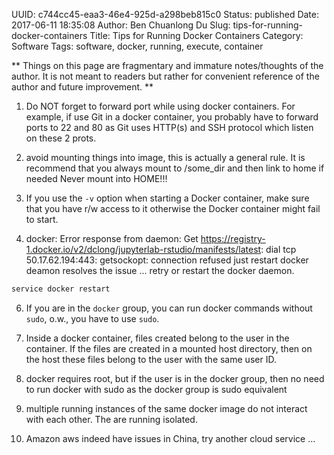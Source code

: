 UUID: c744cc45-eaa3-46e4-925d-a298beb815c0
Status: published
Date: 2017-06-11 18:35:08
Author: Ben Chuanlong Du
Slug: tips-for-running-docker-containers
Title: Tips for Running Docker Containers
Category: Software
Tags: software, docker, running, execute, container

**
Things on this page are
fragmentary and immature notes/thoughts of the author.
It is not meant to readers
but rather for convenient reference of the author and future improvement.
**


1. Do NOT forget to forward port while using docker containers. 
For example, if use Git in a docker container,
you probably have to forward ports to 22 and 80 as Git uses HTTP(s) and SSH protocol which listen on these 2 prots.

1. avoid mounting things into image, this is actually a general rule.
It is recommend that you always mount to /some_dir and then link to home if needed
Never mount into HOME!!!

3. If you use the `-v` option when starting a Docker container, 
make sure that you have r/w access to it otherwise the Docker container might fail to start.

6. docker: Error response from daemon: Get https://registry-1.docker.io/v2/dclong/jupyterlab-rstudio/manifests/latest: dial tcp 50.17.62.194:443: getsockopt: connection refused just restart docker deamon resolves the issue ...
retry or restart the docker daemon.
```bash
service docker restart
```

6. If you are in the `docker` group, 
you can run docker commands without `sudo`,
o.w., you have to use `sudo`.

2. Inside a docker container, 
files created belong to the user in the container. 
If the files are created in a mounted host directory,
then on the host these files belong to the user with the same user ID.

3. docker requires root, but if the user is in the docker group, 
then no need to run docker with sudo 
as the docker group is sudo equivalent

1. multiple running instances of the same docker image do not interact with each other. 
The are running isolated.

2. Amazon aws indeed have issues in China, try another cloud service ...

